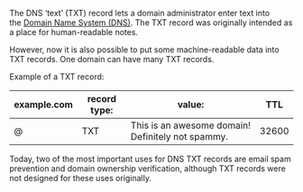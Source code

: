 The DNS ‘text’ (TXT) record lets a domain administrator enter text into the [Domain Name System (DNS)](dns.md). The TXT record was originally intended as a place for human-readable notes. 

However, now it is also possible to put some machine-readable data into TXT records. One domain can have many TXT records.

Example of a TXT record:

|example.com|record type:|value:|TTL|
|---|---|---|---|
|@|TXT|This is an awesome domain! Definitely not spammy.|32600|

Today, two of the most important uses for DNS TXT records are email spam prevention and domain ownership verification, although TXT records were not designed for these uses originally.